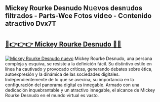 ## Mickey Rourke Desnudo N𝚞𝚎vos desn𝚞dos filtr𝚊dos - Parts-Wce F𝚘tos vid𝚎o - C𝚘ntenido atr𝚊ctivo Dvx7T

# <h2><a href="http://mbbfm09.tromn.icu/?c=Mickey+Rourke+Desnudo">🔗👉👉👉 Mickey Rourke Desnudo 🔗🔗</a></h2>

[![Mickey Rourke Desnudo nuevo](https://i.imgur.com/pEAQMta.gif)](http://mbbfm09.tromn.icu/?c=Mickey+Rourke+Desnudo)
Mickey Rourke Desnudo, una persona compleja y esquiva, se resiste a la definición fácil. Su distintivo estilo en línea ha cautivado y provocado críticas, generando debates sobre ética, autoexpresión y la dinámica de las sociedades digitales. Independientemente de lo que se avecina, su importancia en la configuración del panorama digital es innegable. Armado con una dedicación inquebrantable y un atractivo innegable, el alcance de Mickey Rourke Desnudo en el mundo virtual es vasto.
